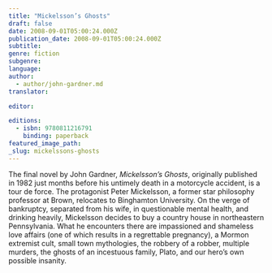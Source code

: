 ```yaml
---
title: "Mickelsson’s Ghosts"
draft: false
date: 2008-09-01T05:00:24.000Z
publication_date: 2008-09-01T05:00:24.000Z
subtitle:
genre: fiction
subgenre:
language:
author:
  - author/john-gardner.md
translator:

editor:

editions:
  - isbn: 9780811216791
    binding: paperback
featured_image_path:
_slug: mickelssons-ghosts
---
```


The final novel by John Gardner, _Mickelsson’s Ghosts_, originally published in 1982 just months before his untimely death in a motorcycle accident, is a tour de force. The protagonist Peter Mickelsson, a former star philosophy professor at Brown, relocates to Binghamton University. On the verge of bankruptcy, separated from his wife, in questionable mental health, and drinking heavily, Mickelsson decides to buy a country house in northeastern Pennsylvania. What he encounters there are impassioned and shameless love affairs (one of which results in a regrettable pregnancy), a Mormon extremist cult, small town mythologies, the robbery of a robber, multiple murders, the ghosts of an incestuous family, Plato, and our hero’s own possible insanity.

